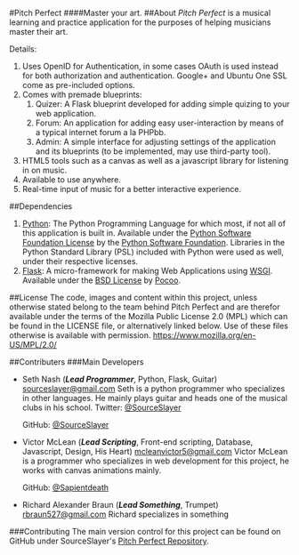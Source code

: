 [1]: http://www.python.org/ "The Python Programming Language"
[2]: http://flask.pocoo.org/ "The Flask Web Micro-Framework"
[3]: https://github.com/SourceSlayer/Pitch-Perfect "Pitch Perfect Repository"
#Pitch Perfect
####Master your art.
##About
*Pitch Perfect* is a musical learning and practice application for the purposes of helping musicians master their art.

Details:
1. Uses OpenID for Authentication, in some cases OAuth is used instead for both authorization and authentication.
        Google+ and Ubuntu One SSL come as pre-included options.
2. Comes with premade blueprints:
    1. Quizer: A Flask blueprint developed for adding simple quizing to your web application.
    2. Forum: An application for adding easy user-interaction by means of a typical internet forum a la PHPbb.
    3. Admin: A simple interface for adjusting settings of the application and its blueprints (to be implemented, may use third-party tool).
3. HTML5 tools such as a canvas as well as a javascript library for listening in on music.
4. Available to use anywhere.
5. Real-time input of music for a better interactive experience.

##Dependencies
1. [Python][1]: The Python Programming Language for which most, if not all of this application is built in.
        Available under the [Python Software Foundation License](https://www.python.org/download/releases/2.7/license/) by the [Python Software Foundation](https://www.python.org/psf).
        Libraries in the Python Standard Library (PSL) included with Python were used as well, under their respective licenses.
2. [Flask][2]: A micro-framework for making Web Applications using [WSGI](https://www.python.org/dev/peps/pep-0333/).
        Available under the [BSD License](http://flask.pocoo.org/docs/0.10/license/) by [Pocoo](http://www.pocoo.org/).


##License
The code, images and content within this project, unless otherwise stated belong to the team behind Pitch Perfect and are therefor available under the terms of the Mozilla Public License 2.0 (MPL) which can be found in the LICENSE file, or alternatively linked below. Use of these files otherwise is available with permission.
https://www.mozilla.org/en-US/MPL/2.0/

##Contributers
###Main Developers
- Seth Nash (___Lead Programmer___, Python, Flask, Guitar) <sourceslayer@gmail.com>
    Seth is a python programmer who specializes in other languages. He mainly plays guitar and heads one of the musical clubs in his school.
    Twitter: [@SourceSlayer](https://twitter.com/SourceSlayer)

    GitHub: [@SourceSlayer](https://www.github.com/SourceSlayer)
- Victor McLean (___Lead Scripting___, Front-end scripting, Database, Javascript, Design, His Heart) <mcleanvictor5@gmail.com>
    Victor McLean is a programmer who specializes in web development for this project, he works with canvas animations mainly.

    GitHub: [@Sapientdeath](https://github.com/sapientdeath)
- Richard Alexander Braun (___Lead Something___, Trumpet) <rbraun527@gmail.com>
    Richard specializes in something

###Contributing
The main version control for this project can be found on GitHub under SourceSlayer's [Pitch Perfect Repository][3].
